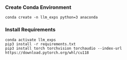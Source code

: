 ### Create Conda Environment
```
conda create -n llm_exps python=3 anaconda
```

### Install Requirements
```
conda activate llm_exps
pip3 install -r requirements.txt
pip3 install torch torchvision torchaudio --index-url https://download.pytorch.org/whl/cu118
```

